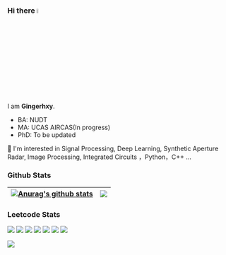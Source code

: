 ### Hi there <a href="https://www.gautamkrishnar.com/"><img src="https://media.giphy.com/media/hvRJCLFzcasrR4ia7z/giphy.gif" width="5%"></a>

I am **Gingerhxy**. 

* BA: NUDT  
* MA: UCAS AIRCAS(In progress)  
* PhD: To be updated

👀 I'm interested in Signal Processing, Deep Learning, Synthetic Aperture Radar, Image Processing, Integrated Circuits ，Python，C++ ...

### Github Stats

| <a href="https://github.com/Allenem"><img align="center" src="https://github-readme-stats.vercel.app/api?username=Allenem&show_icons=true&include_all_commits=true&theme=buefy&hide_border=true" alt="Anurag's github stats" /></a> | <a href="https://github.com/Allenem"><img align="center" src="https://github-readme-stats.vercel.app/api/top-langs/?username=Allenem&layout=compact&theme=buefy&hide_border=true" /></a> |
| - | - |

### Leetcode Stats

[![](https://leetcode-badge.haozibi.dev/v1cn/allenem.svg?logo=leetcode)](https://leetcode.cn/u/allenem/) 
[![](https://leetcode-badge.haozibi.dev/v1cn/ranking/allenem.svg?logo=leetcode)](https://leetcode.cn/u/allenem/) 
[![](https://leetcode-badge.haozibi.dev/v1cn/solved/allenem.svg?logo=leetcode)](https://leetcode.cn/u/allenem/) 
[![](https://leetcode-badge.haozibi.dev/v1cn/solved-rate/allenem.svg?logo=leetcode)](https://leetcode.cn/u/allenem/) 
[![](https://leetcode-badge.haozibi.dev/v1cn/accepted/allenem.svg?logo=leetcode)](https://leetcode.cn/u/allenem/) 
[![](https://leetcode-badge.haozibi.dev/v1cn/accepted-rate/allenem.svg?logo=leetcode)](https://leetcode.cn/u/allenem/)
[![](https://leetcode-badge.haozibi.dev/v1cn/card/question-process/allenem.svg?lang=en&logo=leetcode)](https://leetcode.cn/u/allenem/)
<!--[![](https://leetcode-badge.haozibi.dev/v1cn/card/contest-ranking/allenem.svg?logo=leetcode)](https://leetcode.cn/u/allenem/)-->
[![](https://leetcode-badge.haozibi.dev/v1cn/chart/submission-calendar/allenem.svg?type=past-year&color=yellow&logo=leetcode)](https://leetcode.cn/u/allenem/)


<!---
Gingerhxy/Gingerhxy is a ✨ special ✨ repository because its `README.md` (this file) appears on your GitHub profile.
You can click the Preview link to take a look at your changes.
--->
